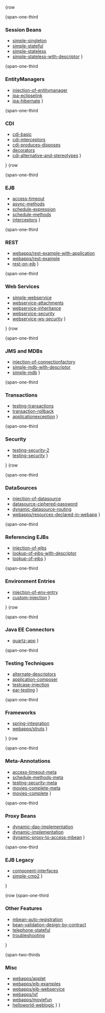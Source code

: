 <!---

    Licensed to the Apache Software Foundation (ASF) under one or more
    contributor license agreements.  See the NOTICE file distributed with
    this work for additional information regarding copyright ownership.
    The ASF licenses this file to You under the Apache License, Version 2.0
    (the "License"); you may not use this file except in compliance with
    the License.  You may obtain a copy of the License at

       http://www.apache.org/licenses/LICENSE-2.0

    Unless required by applicable law or agreed to in writing, software
    distributed under the License is distributed on an "AS IS" BASIS,
    WITHOUT WARRANTIES OR CONDITIONS OF ANY KIND, either express or implied.
    See the License for the specific language governing permissions and
    limitations under the License.
-->
{row

{span-one-third
### Session Beans

 - [simple-singleton](simple-singleton/README.html)
 - [simple-stateful](simple-stateful/README.html)
 - [simple-stateless](simple-stateless/README.html)
 - [simple-stateless-with-descriptor](simple-stateless-with-descriptor/README.html)
}

{span-one-third
### EntityManagers

 - [injection-of-entitymanager](injection-of-entitymanager/README.html)
 - [jpa-eclipselink](jpa-eclipselink/README.html)
 - [jpa-hibernate](jpa-hibernate/README.html)
}


{span-one-third
### CDI

 - [cdi-basic](cdi-basic/README.html)
 - [cdi-interceptors](cdi-interceptors/README.html)
 - [cdi-produces-disposes](cdi-produces-disposes/README.html)
 - [decorators](decorators/README.html)
 - [cdi-alternative-and-stereotypes](cdi-alternative-and-stereotypes/README.html)
}

}
{row

{span-one-third
### EJB

 - [access-timeout](access-timeout/README.html)
 - [async-methods](async-methods/README.html)
 - [schedule-expression](schedule-expression/README.html)
 - [schedule-methods](schedule-methods/README.html)
 - [interceptors](interceptors/README.html)
}

{span-one-third
### REST

 - [webapps/rest-example-with-application](webapps/rest-example-with-application/README.html)
 - [webapps/rest-example](webapps/rest-example/README.html)
 - [rest-on-ejb](rest-on-ejb/README.html)
}

{span-one-third
### Web Services

 - [simple-webservice](simple-webservice/README.html)
 - [webservice-attachments](webservice-attachments/README.html)
 - [webservice-inheritance](webservice-inheritance/README.html)
 - [webservice-security](webservice-security/README.html)
 - [webservice-ws-security](webservice-ws-security/README.html)
}

}
{row

{span-one-third
### JMS and MDBs

 - [injection-of-connectionfactory](injection-of-connectionfactory/README.html)
 - [simple-mdb-with-descriptor](simple-mdb-with-descriptor/README.html)
 - [simple-mdb](simple-mdb/README.html)
}

{span-one-third
###  Transactions

 - [testing-transactions](testing-transactions/README.html)
 - [transaction-rollback](transaction-rollback/README.html)
 - [applicationexception](applicationexception/README.html)
}

{span-one-third
###  Security

 - [testing-security-2](testing-security-2/README.html)
 - [testing-security](testing-security/README.html)
}

}
{row

{span-one-third
### DataSources

 - [injection-of-datasource](injection-of-datasource/README.html)
 - [datasource-ciphered-password](datasource-ciphered-password/README.html)
 - [dynamic-datasource-routing](dynamic-datasource-routing/README.html)
 - [webapps/resources-declared-in-webapp](webapps/resources-declared-in-webapp/README.html)
}

{span-one-third
### Referencing EJBs

 - [injection-of-ejbs](injection-of-ejbs/README.html)
 - [lookup-of-ejbs-with-descriptor](lookup-of-ejbs-with-descriptor/README.html)
 - [lookup-of-ejbs](lookup-of-ejbs/README.html)
}

{span-one-third
### Environment Entries

 - [injection-of-env-entry](injection-of-env-entry/README.html)
 - [custom-injection](custom-injection/README.html)
}

}
{row

{span-one-third
### Java EE Connectors

 - [quartz-app](quartz-app/README.html)
}

{span-one-third
### Testing Techniques

 - [alternate-descriptors](alternate-descriptors/README.html)
 - [application-composer](application-composer/README.html)
 - [testcase-injection](testcase-injection/README.html)
 - [ear-testing](ear-testing/README.html)
}

{span-one-third
###  Frameworks

 - [spring-integration](spring-integration/README.html)
 - [webapps/struts](webapps/struts/README.html)
}

}
{row

{span-one-third
### Meta-Annotations

 - [access-timeout-meta](access-timeout-meta/README.html)
 - [schedule-methods-meta](schedule-methods-meta/README.html)
 - [testing-security-meta](testing-security-meta/README.html)
 - [movies-complete-meta](movies-complete-meta/README.html)
 - [movies-complete](movies-complete/README.html)
}

{span-one-third
###  Proxy Beans

 - [dynamic-dao-implementation](dynamic-dao-implementation/README.html)
 - [dynamic-implementation](dynamic-implementation/README.html)
 - [dynamic-proxy-to-access-mbean](dynamic-proxy-to-access-mbean/README.html)
}


{span-one-third
### EJB Legacy

 - [component-interfaces](component-interfaces/README.html)
 - [simple-cmp2](simple-cmp2/README.html)
}

}

{row
{span-one-third
###  Other Features

 - [mbean-auto-registration](mbean-auto-registration/README.html)
 - [bean-validation-design-by-contract](bean-validation-design-by-contract/README.html)
 - [telephone-stateful](telephone-stateful/README.html)
 - [troubleshooting](troubleshooting/README.html)

}

{span-two-thirds
### Misc

 - [webapps/applet](webapps/applet/README.html)
 - [webapps/ejb-examples](webapps/ejb-examples/README.html)
 - [webapps/ejb-webservice](webapps/ejb-webservice/README.html)
 - [webapps/jsf](webapps/jsf/README.html)
 - [webapps/moviefun](webapps/moviefun/README.html)
 - [helloworld-weblogic](helloworld-weblogic/README.html)
}
}
